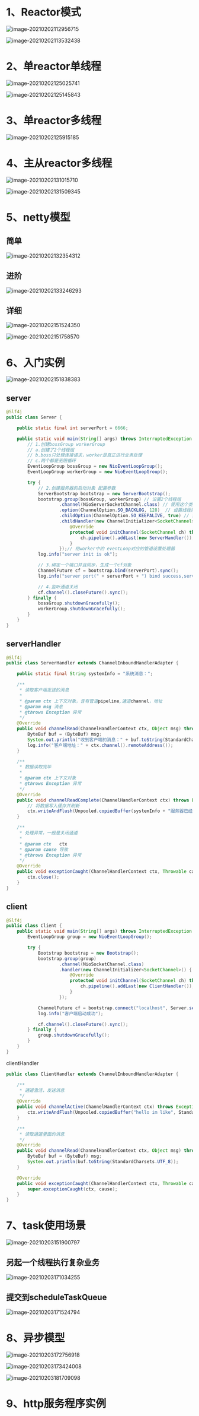 # 1、Reactor模式

![image-20210202112956715](https://gitee.com/likeloveC/picture_bed/raw/master/img/8.26/20210202112956.png)

![image-20210202113532438](https://gitee.com/likeloveC/picture_bed/raw/master/img/8.26/20210202113532.png)



# 2、单reactor单线程

![image-20210202125025741](https://gitee.com/likeloveC/picture_bed/raw/master/img/8.26/20210202125025.png)

![image-20210202125145843](https://gitee.com/likeloveC/picture_bed/raw/master/img/8.26/20210202125145.png)



# 3、单reactor多线程

![image-20210202125915185](https://gitee.com/likeloveC/picture_bed/raw/master/img/8.26/20210202125915.png)

# 4、主从reactor多线程

![image-20210202131015710](https://gitee.com/likeloveC/picture_bed/raw/master/img/8.26/20210202131015.png)

![image-20210202131509345](https://gitee.com/likeloveC/picture_bed/raw/master/img/8.26/20210202131509.png)

# 5、netty模型

## 简单

![image-20210202132354312](https://gitee.com/likeloveC/picture_bed/raw/master/img/8.26/20210202132354.png)



## 进阶

![image-20210202133246293](https://gitee.com/likeloveC/picture_bed/raw/master/img/8.26/20210202133246.png)

## 详细

![image-20210202151524350](https://gitee.com/likeloveC/picture_bed/raw/master/img/8.26/20210202151524.png)

![image-20210202151758570](https://gitee.com/likeloveC/picture_bed/raw/master/img/8.26/20210202151758.png)



# 6、入门实例

![image-20210202151838383](https://gitee.com/likeloveC/picture_bed/raw/master/img/8.26/20210202151838.png)

## server

```java
@Slf4j
public class Server {

    public static final int serverPort = 6666;

    public static void main(String[] args) throws InterruptedException {
        // 1.创建bossGroup workerGroup
        // a.创建了2个线程组
        // b.boss只处理连接请求，worker是真正进行业务处理
        // c.两个都是无限循环
        EventLoopGroup bossGroup = new NioEventLoopGroup();
        EventLoopGroup workerGroup = new NioEventLoopGroup();

        try {
            // 2.创建服务器的启动对象 配置参数
            ServerBootstrap bootstrap = new ServerBootstrap();
            bootstrap.group(bossGroup, workerGroup) // 设置2个线程组
                    .channel(NioServerSocketChannel.class) // 使用这个类作为通道
                    .option(ChannelOption.SO_BACKLOG, 128)  // 设置线程队列等待连接个数
                    .childOption(ChannelOption.SO_KEEPALIVE, true) // 设置保持活动连接状态
                    .childHandler(new ChannelInitializer<SocketChannel>() {
                        @Override
                        protected void initChannel(SocketChannel ch) throws Exception {
                            ch.pipeline().addLast(new ServerHandler());  // 绑定我们自己的handler
                        }
                    });// 给worker中的 eventLoop对应的管道设置处理器
            log.info("server init is ok");

            // 3.绑定一个端口并且同步，生成一个cf对象
            ChannelFuture cf = bootstrap.bind(serverPort).sync();
            log.info("server port(" + serverPort + ") bind success,server start!");

            // 4.监听通道关闭
            cf.channel().closeFuture().sync();
        } finally {
            bossGroup.shutdownGracefully();
            workerGroup.shutdownGracefully();
        }
    }
}
```

## serverHandler

```java
@Slf4j
public class ServerHandler extends ChannelInboundHandlerAdapter {

    public static final String systemInfo = "系统消息：";

    /**
     * 读取客户端发送的消息
     *
     * @param ctx 上下文对象，含有管道pipeline,通道channel，地址
     * @param msg 消息
     * @throws Exception 异常
     */
    @Override
    public void channelRead(ChannelHandlerContext ctx, Object msg) throws Exception {
        ByteBuf buf = (ByteBuf) msg;
        System.out.println("收到客户端的消息：" + buf.toString(StandardCharsets.UTF_8));
        log.info("客户端地址：" + ctx.channel().remoteAddress());
    }

    /**
     * 数据读取完毕
     *
     * @param ctx 上下文对象
     * @throws Exception 异常
     */
    @Override
    public void channelReadComplete(ChannelHandlerContext ctx) throws Exception {
        // 将数据写入缓存并刷新
        ctx.writeAndFlush(Unpooled.copiedBuffer(systemInfo + "服务器已经收到消息", StandardCharsets.UTF_8));
    }

    /**
     * 处理异常，一般是关闭通道
     *
     * @param ctx   ctx
     * @param cause 导致
     * @throws Exception 异常
     */
    @Override
    public void exceptionCaught(ChannelHandlerContext ctx, Throwable cause) throws Exception {
        ctx.close();
    }
}
```



## client

```java
@Slf4j
public class Client {
    public static void main(String[] args) throws InterruptedException {
        EventLoopGroup group = new NioEventLoopGroup();

        try {
            Bootstrap bootstrap = new Bootstrap();
            bootstrap.group(group)
                    .channel(NioSocketChannel.class)
                    .handler(new ChannelInitializer<SocketChannel>() {
                        @Override
                        protected void initChannel(SocketChannel ch) throws Exception {
                            ch.pipeline().addLast(new ClientHandler());
                        }
                    });

            ChannelFuture cf = bootstrap.connect("localhost", Server.serverPort).sync();
            log.info("客户端启动成功");

            cf.channel().closeFuture().sync();
        } finally {
            group.shutdownGracefully();
        }
    }
}
```

clientHandler

```java
public class ClientHandler extends ChannelInboundHandlerAdapter {

    /**
     * 通道激活，发送消息
     */
    @Override
    public void channelActive(ChannelHandlerContext ctx) throws Exception {
        ctx.writeAndFlush(Unpooled.copiedBuffer("hello im like", StandardCharsets.UTF_8));
    }

    /**
     * 读取通道里面的消息
     */
    @Override
    public void channelRead(ChannelHandlerContext ctx, Object msg) throws Exception {
        ByteBuf buf = (ByteBuf) msg;
        System.out.println(buf.toString(StandardCharsets.UTF_8));
    }

    @Override
    public void exceptionCaught(ChannelHandlerContext ctx, Throwable cause) throws Exception {
        super.exceptionCaught(ctx, cause);
    }
}
```

# 7、task使用场景

![image-20210203151900797](https://gitee.com/likeloveC/picture_bed/raw/master/img/8.26/20210203151900.png)

## 另起一个线程执行复杂业务

![image-20210203171034255](https://gitee.com/likeloveC/picture_bed/raw/master/img/8.26/20210203171034.png)





## 提交到scheduleTaskQueue

![image-20210203171524794](https://gitee.com/likeloveC/picture_bed/raw/master/img/8.26/20210203171524.png)





# 8、异步模型

![image-20210203172756918](https://gitee.com/likeloveC/picture_bed/raw/master/img/8.26/20210203172757.png)

![image-20210203173424008](https://gitee.com/likeloveC/picture_bed/raw/master/img/8.26/20210203173424.png)



![image-20210203181709098](https://gitee.com/likeloveC/picture_bed/raw/master/img/8.26/20210203181709.png)

# 9、http服务程序实例